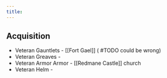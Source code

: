 ```yaml
---
title:
---
```


## Acquisition
- Veteran Gauntlets - [[Fort Gael]] ( #TODO could be wrong)
- Veteran Greaves - 
- Veteran Armor Armor - [[Redmane Castle]] church
- Veteran Helm - 
